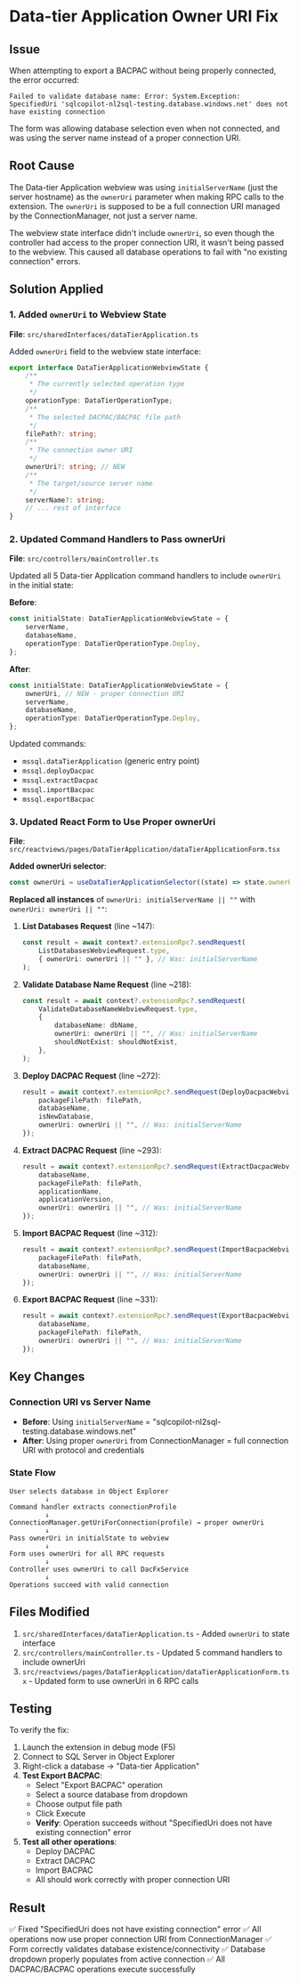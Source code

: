 # Data-tier Application Owner URI Fix

## Issue

When attempting to export a BACPAC without being properly connected, the error occurred:

```
Failed to validate database name: Error: System.Exception: SpecifiedUri 'sqlcopilot-nl2sql-testing.database.windows.net' does not have existing connection
```

The form was allowing database selection even when not connected, and was using the server name instead of a proper connection URI.

## Root Cause

The Data-tier Application webview was using `initialServerName` (just the server hostname) as the `ownerUri` parameter when making RPC calls to the extension. The `ownerUri` is supposed to be a full connection URI managed by the ConnectionManager, not just a server name.

The webview state interface didn't include `ownerUri`, so even though the controller had access to the proper connection URI, it wasn't being passed to the webview. This caused all database operations to fail with "no existing connection" errors.

## Solution Applied

### 1. Added `ownerUri` to Webview State

**File**: `src/sharedInterfaces/dataTierApplication.ts`

Added `ownerUri` field to the webview state interface:

```typescript
export interface DataTierApplicationWebviewState {
    /**
     * The currently selected operation type
     */
    operationType: DataTierOperationType;
    /**
     * The selected DACPAC/BACPAC file path
     */
    filePath?: string;
    /**
     * The connection owner URI
     */
    ownerUri?: string; // NEW
    /**
     * The target/source server name
     */
    serverName?: string;
    // ... rest of interface
}
```

### 2. Updated Command Handlers to Pass ownerUri

**File**: `src/controllers/mainController.ts`

Updated all 5 Data-tier Application command handlers to include `ownerUri` in the initial state:

**Before**:

```typescript
const initialState: DataTierApplicationWebviewState = {
    serverName,
    databaseName,
    operationType: DataTierOperationType.Deploy,
};
```

**After**:

```typescript
const initialState: DataTierApplicationWebviewState = {
    ownerUri, // NEW - proper connection URI
    serverName,
    databaseName,
    operationType: DataTierOperationType.Deploy,
};
```

Updated commands:

-   `mssql.dataTierApplication` (generic entry point)
-   `mssql.deployDacpac`
-   `mssql.extractDacpac`
-   `mssql.importBacpac`
-   `mssql.exportBacpac`

### 3. Updated React Form to Use Proper ownerUri

**File**: `src/reactviews/pages/DataTierApplication/dataTierApplicationForm.tsx`

**Added ownerUri selector**:

```typescript
const ownerUri = useDataTierApplicationSelector((state) => state.ownerUri);
```

**Replaced all instances** of `ownerUri: initialServerName || ""` with `ownerUri: ownerUri || ""`:

1. **List Databases Request** (line ~147):

    ```typescript
    const result = await context?.extensionRpc?.sendRequest(
        ListDatabasesWebviewRequest.type,
        { ownerUri: ownerUri || "" }, // Was: initialServerName
    );
    ```

2. **Validate Database Name Request** (line ~218):

    ```typescript
    const result = await context?.extensionRpc?.sendRequest(
        ValidateDatabaseNameWebviewRequest.type,
        {
            databaseName: dbName,
            ownerUri: ownerUri || "", // Was: initialServerName
            shouldNotExist: shouldNotExist,
        },
    );
    ```

3. **Deploy DACPAC Request** (line ~272):

    ```typescript
    result = await context?.extensionRpc?.sendRequest(DeployDacpacWebviewRequest.type, {
        packageFilePath: filePath,
        databaseName,
        isNewDatabase,
        ownerUri: ownerUri || "", // Was: initialServerName
    });
    ```

4. **Extract DACPAC Request** (line ~293):

    ```typescript
    result = await context?.extensionRpc?.sendRequest(ExtractDacpacWebviewRequest.type, {
        databaseName,
        packageFilePath: filePath,
        applicationName,
        applicationVersion,
        ownerUri: ownerUri || "", // Was: initialServerName
    });
    ```

5. **Import BACPAC Request** (line ~312):

    ```typescript
    result = await context?.extensionRpc?.sendRequest(ImportBacpacWebviewRequest.type, {
        packageFilePath: filePath,
        databaseName,
        ownerUri: ownerUri || "", // Was: initialServerName
    });
    ```

6. **Export BACPAC Request** (line ~331):
    ```typescript
    result = await context?.extensionRpc?.sendRequest(ExportBacpacWebviewRequest.type, {
        databaseName,
        packageFilePath: filePath,
        ownerUri: ownerUri || "", // Was: initialServerName
    });
    ```

## Key Changes

### Connection URI vs Server Name

-   **Before**: Using `initialServerName` = "sqlcopilot-nl2sql-testing.database.windows.net"
-   **After**: Using proper `ownerUri` from ConnectionManager = full connection URI with protocol and credentials

### State Flow

```
User selects database in Object Explorer
         ↓
Command handler extracts connectionProfile
         ↓
ConnectionManager.getUriForConnection(profile) → proper ownerUri
         ↓
Pass ownerUri in initialState to webview
         ↓
Form uses ownerUri for all RPC requests
         ↓
Controller uses ownerUri to call DacFxService
         ↓
Operations succeed with valid connection
```

## Files Modified

1. `src/sharedInterfaces/dataTierApplication.ts` - Added `ownerUri` to state interface
2. `src/controllers/mainController.ts` - Updated 5 command handlers to include ownerUri
3. `src/reactviews/pages/DataTierApplication/dataTierApplicationForm.tsx` - Updated form to use ownerUri in 6 RPC calls

## Testing

To verify the fix:

1. Launch the extension in debug mode (F5)
2. Connect to SQL Server in Object Explorer
3. Right-click a database → "Data-tier Application"
4. **Test Export BACPAC**:
    - Select "Export BACPAC" operation
    - Select a source database from dropdown
    - Choose output file path
    - Click Execute
    - **Verify**: Operation succeeds without "SpecifiedUri does not have existing connection" error
5. **Test all other operations**:
    - Deploy DACPAC
    - Extract DACPAC
    - Import BACPAC
    - All should work correctly with proper connection URI

## Result

✅ Fixed "SpecifiedUri does not have existing connection" error
✅ All operations now use proper connection URI from ConnectionManager
✅ Form correctly validates database existence/connectivity
✅ Database dropdown properly populates from active connection
✅ All DACPAC/BACPAC operations execute successfully
